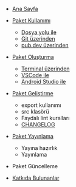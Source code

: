 <!-- docs/_sidebar.md -->
* [Ana Sayfa](README.md)

* [Paket Kullanımı](package-usage/package-usage.md)
  - [Dosya yolu ile](package-usage/by-file-path.md)
  - [Git üzerinden](package-usage/from-git.md)
  - [pub.dev üzerinden](package-usage/from-pubdev.md)

* [Paket Oluşturma](creating-package/creating-package.md)
  - [Terminal üzerinden](creating-package/from-terminal.md)
  - [VSCode ile](creating-package/with-vscode.md)
  - [Android Studio ile](creating-package/with-androidstudio.md)

* [Paket Geliştirme](package-development/package-development.md)
  - export kullanımı
  - src klasörü
  - Faydalı lint kuralları
  - [CHANGELOG](package-development/changelog-file.md)

* [Paket Yayınlama](publishing-package/publishing-package.md)
  - Yayına hazırlık
  - Yayınlama

* Paket Güncelleme

* [Katkıda Bulunanlar](contributors/contributors.md)
